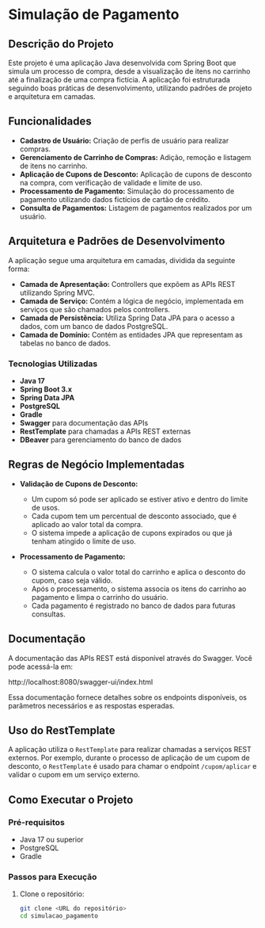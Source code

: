 # Simulação de Pagamento

## Descrição do Projeto

Este projeto é uma aplicação Java desenvolvida com Spring Boot que simula um processo de compra, desde a visualização de itens no carrinho até a finalização de uma compra fictícia. A aplicação foi estruturada seguindo boas práticas de desenvolvimento, utilizando padrões de projeto e arquitetura em camadas.

## Funcionalidades

- **Cadastro de Usuário:** Criação de perfis de usuário para realizar compras.
- **Gerenciamento de Carrinho de Compras:** Adição, remoção e listagem de itens no carrinho.
- **Aplicação de Cupons de Desconto:** Aplicação de cupons de desconto na compra, com verificação de validade e limite de uso.
- **Processamento de Pagamento:** Simulação do processamento de pagamento utilizando dados fictícios de cartão de crédito.
- **Consulta de Pagamentos:** Listagem de pagamentos realizados por um usuário.

## Arquitetura e Padrões de Desenvolvimento

A aplicação segue uma arquitetura em camadas, dividida da seguinte forma:

- **Camada de Apresentação:** Controllers que expõem as APIs REST utilizando Spring MVC.
- **Camada de Serviço:** Contém a lógica de negócio, implementada em serviços que são chamados pelos controllers.
- **Camada de Persistência:** Utiliza Spring Data JPA para o acesso a dados, com um banco de dados PostgreSQL.
- **Camada de Domínio:** Contém as entidades JPA que representam as tabelas no banco de dados.

### Tecnologias Utilizadas

- **Java 17**
- **Spring Boot 3.x**
- **Spring Data JPA**
- **PostgreSQL**
- **Gradle**
- **Swagger** para documentação das APIs
- **RestTemplate** para chamadas a APIs REST externas
- **DBeaver** para gerenciamento do banco de dados

## Regras de Negócio Implementadas

- **Validação de Cupons de Desconto:**
    - Um cupom só pode ser aplicado se estiver ativo e dentro do limite de usos.
    - Cada cupom tem um percentual de desconto associado, que é aplicado ao valor total da compra.
    - O sistema impede a aplicação de cupons expirados ou que já tenham atingido o limite de uso.

- **Processamento de Pagamento:**
    - O sistema calcula o valor total do carrinho e aplica o desconto do cupom, caso seja válido.
    - Após o processamento, o sistema associa os itens do carrinho ao pagamento e limpa o carrinho do usuário.
    - Cada pagamento é registrado no banco de dados para futuras consultas.

## Documentação

A documentação das APIs REST está disponível através do Swagger. Você pode acessá-la em:

http://localhost:8080/swagger-ui/index.html


Essa documentação fornece detalhes sobre os endpoints disponíveis, os parâmetros necessários e as respostas esperadas.

## Uso do RestTemplate

A aplicação utiliza o `RestTemplate` para realizar chamadas a serviços REST externos. Por exemplo, durante o processo de aplicação de um cupom de desconto, o `RestTemplate` é usado para chamar o endpoint `/cupom/aplicar` e validar o cupom em um serviço externo.

## Como Executar o Projeto

### Pré-requisitos

- Java 17 ou superior
- PostgreSQL
- Gradle

### Passos para Execução

1. Clone o repositório:
   ```bash
   git clone <URL do repositório>
   cd simulacao_pagamento


